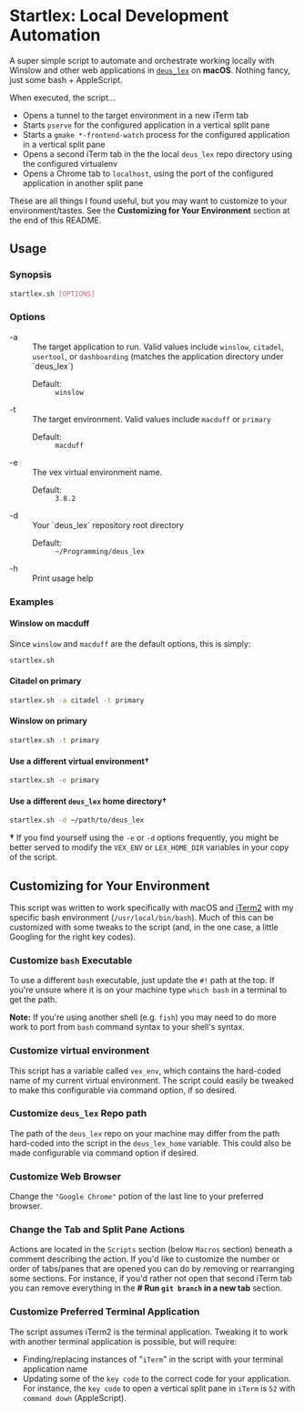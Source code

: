 # Startlex: Local Development Automation
A super simple script to automate and orchestrate working locally with Winslow and other web applications in [`deus_lex`](https://github.com/LexMachinaInc/deus_lex) on **macOS**. Nothing fancy, just some bash + AppleScript.

When executed, the script...
- Opens a tunnel to the target environment in a new iTerm tab
- Starts `pserve` for the configured application in a vertical split pane
- Starts a `gmake *-frontend-watch` process for the configured application in a vertical split pane
- Opens a second iTerm tab in the the local `deus_lex` repo directory  using the configured virtualenv
- Opens a Chrome tab to `localhost`, using the port of the configured application in another split pane

These are all things I found useful, but you may want to customize to your environment/tastes. See the **Customizing for Your Environment** section at the end of this README.

## Usage
### Synopsis

```bash
startlex.sh [OPTIONS]
```

### Options
<dl>
  <dt>-a</dt>
  <dd>
    The target application to run. Valid values include <code>winslow</code>, <code>citadel</code>, <code>usertool</code>, or <code>dashboarding</code> (matches the application directory under `deus_lex`)
    <dl>
      <dt>Default:</dt>
      <dd><code>winslow</code></dd>
    </dl>
  </dd>
  <dt>-t</dt>
  <dd>
    The target environment. Valid values include <code>macduff</code> or <code>primary</code>
    <dl>
      <dt>Default:</dt>
      <dd><code>macduff</code></dd>
    </dl>
  </dd>
  <dt>-e</dt>
  <dd>
    The vex virtual environment name.
    <dl>
      <dt>Default:</dt>
      <dd><code>3.8.2</code></dd>
    </dl>
  </dd>
  <dt>-d</dt>
  <dd>
    Your `deus_lex` repository root directory
    <dl>
      <dt>Default:</dt>
      <dd><code>~/Programming/deus_lex</code></dd>
    </dl>
  </dd>

  <dt>-h</dt>
  <dd>Print usage help</dd>
</dl>


### Examples

#### Winslow on macduff
Since `winslow` and `macduff` are the default options, this is simply:

```bash
startlex.sh
```

#### Citadel on primary
```bash
startlex.sh -a citadel -t primary
```

#### Winslow on primary
```bash
startlex.sh -t primary
```

#### Use a different virtual environment†
```bash
startlex.sh -e primary
```

#### Use a different `deus_lex` home directory†
```bash
startlex.sh -d ~/path/to/deus_lex
```

**†** If you find yourself using the `-e` or `-d` options frequently, you might be better served to modify the `VEX_ENV` or `LEX_HOME_DIR` variables in your copy of the script.

## Customizing for Your Environment
This script was written to work specifically with macOS and [iTerm2](https://www.iterm2.com/) with my specific bash environment (`/usr/local/bin/bash`). Much of this can be customized with some tweaks to the script (and, in the one case, a little Googling for the right key codes).

### Customize `bash` Executable
To use a different `bash` executable, just update the `#!` path at the top. If you're unsure where it is on your machine type `which bash` in a terminal to get the path.

**Note:** If you're using another shell (e.g. `fish`) you may need to do more work to port from `bash` command syntax to your shell's syntax.

### Customize virtual environment
This script has a variable called `vex_env`, which contains the hard-coded name of my current virtual environment. The script could easily be tweaked to make this configurable via command option, if so desired.

### Customize `deus_lex` Repo path
The path of the `deus_lex` repo on your machine may differ from the path hard-coded into the script in the `deus_lex_home` variable. This could also be made configurable via command option if desired.

### Customize Web Browser
Change the `"Google Chrome"` potion of the last line to your preferred browser.

### Change the Tab and Split Pane Actions
Actions are located in the `Scripts` section (below `Macros` section) beneath a comment describing the action. If you'd like to customize the number or order of tabs/panes that are opened you can do by removing or rearranging some sections. For instance, if you'd rather not open that second iTerm tab you can remove everything in the **# Run `git branch` in a new tab** section.

### Customize Preferred Terminal Application
The script assumes iTerm2 is the terminal application. Tweaking it to work with another terminal application is possible, but will require:
- Finding/replacing instances of "`iTerm`" in the script with your terminal application name
- Updating some of the `key code` to the correct code for your application. For instance, the `key code` to open a vertical split pane in `iTerm` is `52` with `command down` (AppleScript).

